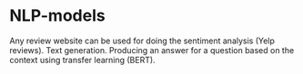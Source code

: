 # NLP-models
Any review website can be used for doing the sentiment analysis (Yelp reviews).
Text generation. Producing an answer for a question based on the context using transfer learning (BERT).
